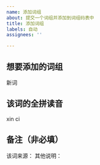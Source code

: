 ```yaml
---
name: 添加词组
about: 提交一个词组并添加到词组码表中
title: 添加词组
labels: 自动
assignees: ''

---
```


## 想要添加的词组
新词

## 该词的全拼读音
xin ci

## 备注（非必填）
该词来源：
其他说明：
